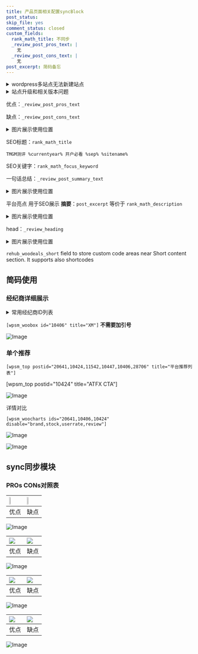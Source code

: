 ```yaml
---
title: 产品页面相关配置syncBlock
post_status: 
skip_file: yes
comment_status: closed
custom_fields:
  rank_math_title: 不同步
  _review_post_pros_text: |
    无
  _review_post_cons_text: |
    无
post_excerpt: 简码备忘
---
```

<details><summary>wordpress多站点无法新建站点</summary>

<li>和报错需要清理cookies一样的原因</li>
<li>wp-config.php里面<code>define( 'SUBDOMAIN_INSTALL', false );//子域名安装</code></li>
<li>新建子站点是用<code>define( 'SUBDOMAIN_INSTALL', true);//子域名安装</code> 完成以后，改成<code>false</code></li>
</details>

<details><summary>站点升级和相关版本问题</summary>

<p>wordpress：5.9.9
woocommerce：7.5.1
出现问题的地方：主题选项里面>><strong>Product layout >>compact style</strong></p>
<p>如何出现没有用过的字段 导致无法保存。先导出配置 然后进行修改，后面再次恢复即可。</p>
<p>出现部分字段无法显示时，需要返回默认布局后，对产品进行保存就好了。</p>
<p></p>
</details>

优点：`_review_post_pros_text`

缺点：`_review_post_cons_text`

<details><summary>图片展示使用位置</summary>

<img src="https://prod-files-secure.s3.us-west-2.amazonaws.com/39ed1227-6d7d-4570-be36-9ccd4a2c4241/f51d3d83-55d4-4bdf-9604-f37ec77ab556/Untitled.png?X-Amz-Algorithm=AWS4-HMAC-SHA256&X-Amz-Content-Sha256=UNSIGNED-PAYLOAD&X-Amz-Credential=ASIAZI2LB4664NSTEZL3%2F20250716%2Fus-west-2%2Fs3%2Faws4_request&X-Amz-Date=20250716T225520Z&X-Amz-Expires=3600&X-Amz-Security-Token=IQoJb3JpZ2luX2VjEE4aCXVzLXdlc3QtMiJHMEUCIQDYkpaNLPb20F%2FE95eXkS7QJcVygpLhcc5rCT2M9J0G4QIgVHKG%2BsbtMfn79r0GY%2BOX4g1aJZjryVmyBT8gRmnXs5oq%2FwMIZxAAGgw2Mzc0MjMxODM4MDUiDOJg5DBa2UoW%2BR%2Fj4yrcAxmdYlx4Elk9ScMeobYMz13cwGCSPSEGMgZykCTyPXfpROZieGycLa6kSEaIJdH3hjb%2BGNpAsW5eXaBVaM7J7I6zhn7JaFHN2qfjzCF%2FbnJrnu6kC1nzkSJaNFh83BgRSZdwnrlZ9tAOxgqpqLgqzE4iHTPqd%2FS0CuE1hWuC7gtucH4yd1bseUd0J%2Bp8JSZUZVu%2Bwhm0zivy2VvlNfkAv62sdytffMc4Pa3%2BXRutllAhpdtUSiRWCMX2BE4rTK%2BsSoBfRxHR7HZvERtSCwPoJURUhyNtrZYLX%2BXn5oCos64eDQKzBLMxpTROsT0aeAJLDRF6s0voDVi7E1IXWirdnXkzF6IRAoO347jnUHHp1URcn4BeIVp%2F4Wvku47xSNRS1Sh2JO6%2FtON8v2vPW6x70AyohyILRX3S4n4pTfmBo6oiljnlVYsknjUMYzU%2F6bAgS3YGI9zv9gcAAytWVlc%2FCiVuGPKhicuPEQXb2l0xBQKEqnRx%2Fuo5wvDHoV4C4Wj3H7Zz5OICv283sfGjLmRaPBzPEMDbjYyIn5%2FG8QkCAo7c9DYOr3lt6PVX%2FUhyNhxG4kqn7FvCVhEbX8Sy7Z9FoDKxi9yMOFkhsrslbUWOVrSVHeXRGbeSkfLEZwo2MMC34MMGOqUBRr%2FtPASrBd3RbNkhs7qT93zrB8ilz3D3Dw63Fc%2F4DrfJktKDbiIWbyWARiWD8ldH13%2F8F4KASKIZRGzTU2L0%2B7hdGD5sNwGa1oXY3kq3buUM8xdcduc1KVYWtArivt7XQqHC%2FUcnWTRbvAfb97dFxVFM3HBDWxAL4DmPendaI5vSwZ2b9ADde0JCWw6yjeWByT7fGapWmHj1%2BiURILKLYujKEfUV&X-Amz-Signature=2a24aaf5b67118e3eeddb95553c3f7f47c067e6271c7e4d40ebd742bb3455f62&X-Amz-SignedHeaders=host&x-amz-checksum-mode=ENABLED&x-id=GetObject" alt="Image">
</details>

SEO标题：`rank_math_title`

`TMGM测评 %currentyear% 开户必看 %sep% %sitename%`

SEO关键字：`rank_math_focus_keyword`

一句话总结：`_review_post_summary_text`

<details><summary>图片展示使用位置</summary>

<img src="https://prod-files-secure.s3.us-west-2.amazonaws.com/39ed1227-6d7d-4570-be36-9ccd4a2c4241/4b96a922-296c-4f4e-8630-d1c870cbce01/Untitled.png?X-Amz-Algorithm=AWS4-HMAC-SHA256&X-Amz-Content-Sha256=UNSIGNED-PAYLOAD&X-Amz-Credential=ASIAZI2LB466SEV3QPOH%2F20250716%2Fus-west-2%2Fs3%2Faws4_request&X-Amz-Date=20250716T225521Z&X-Amz-Expires=3600&X-Amz-Security-Token=IQoJb3JpZ2luX2VjEE4aCXVzLXdlc3QtMiJIMEYCIQC5xVsRK9x74368Vcj0Vxlwey%2BFhcEJ0ymokIGbz7JwWwIhAPJKl4i01BT9jweoFUIUz6%2BkruVUHNKa1kVtlZ4QNN6wKv8DCGcQABoMNjM3NDIzMTgzODA1IgzhzjAd8Qx2ZS5gJVsq3AMQ6reJDuKlxfvFTtcMj3%2B9QkgxaHBTk0EYzIcNQpXIft85iqLRjCbiDbNXGB3Wj0g7J9PmYP0oBf2VV7DMJmuPPH8ta0YjO8JDJ2fPh%2BWf5m6Ns%2BF2LCqKThvgj78a7vLSkOf2qVBjAB6mY1xGHBXoJrr9rt9cigqUWKmcsJ2H9Vsb55nR093kIlhfd5%2FicnAsy9Xn%2BkmTJ8COvVZNZmzwP4REKemiuhv9QajoTCmxtRmYks7eYgYfvd5XjQ737W3kifAjRep6ON9uOXzAp2nAv%2Bl4ILc5Z1p1JYOiSbmTKFILcNCLTthc2THyj%2BSR81CK9iUYDaT6db2o15km47xHhEWFqbd5CpWEO1sHEip4WSk90NWPrzc8S5Pi1XNmwdX4eqxF2eRTcI6s0e1%2FxIYCrW93z5dPSd9F1EcW3ITuNX7ucnYWgWjNnTQW3szqj64vNbbcL0uzLEXnexXaGDzwqF6188kBtchInq%2FfR1lD6sqo%2FNCNQ%2Bh4RHn8d3DhUZyLKUftxkbLF0cBAdZmDjp8el1Q7k9PLD4U4FvvVD8CI6XcH9XQ0YKcq4HmHXfovb0tpxBrHrAd83tP%2Fqm2OIlOHl7HxnySY04rsfB6VzTJkky3Koy7%2BHdP947L4TDwtuDDBjqkAfFTs%2FM44Vfa0XsNmjbRBUe%2B4tooZrm9NjcmzG%2Fngj7nOd7lpEIRMkM%2FIURy85yq6VoF5zS%2BBRQycMYjgbQmtFvnDGCq%2BCpwRWftEn%2B3nq9SayRcj1DtJko5iO3fltiImX73dvAsCeZ0yd%2FAe10cIuYauyavoz0ibFyJyycdDBBLD42T6WE4mVabTskDc%2Ba2Xg9E9ugXUjKXxYHDM8y28EEVFzFD&X-Amz-Signature=074fd28905137e52e8e450720d5ba8994f97daf7baac4923fdd87ee660de7438&X-Amz-SignedHeaders=host&x-amz-checksum-mode=ENABLED&x-id=GetObject" alt="Image">
</details>

平台亮点 用于SEO展示 **摘要**：`post_excerpt`  等价于 `rank_math_description`

<details><summary>图片展示使用位置</summary>

<img src="https://prod-files-secure.s3.us-west-2.amazonaws.com/39ed1227-6d7d-4570-be36-9ccd4a2c4241/1ee11f63-b60a-4dfe-a7a7-d58ff23b5d88/Untitled.png?X-Amz-Algorithm=AWS4-HMAC-SHA256&X-Amz-Content-Sha256=UNSIGNED-PAYLOAD&X-Amz-Credential=ASIAZI2LB466TK2JYVYA%2F20250716%2Fus-west-2%2Fs3%2Faws4_request&X-Amz-Date=20250716T225522Z&X-Amz-Expires=3600&X-Amz-Security-Token=IQoJb3JpZ2luX2VjEE4aCXVzLXdlc3QtMiJHMEUCIAJ5synMTEuRuLV%2Fc6HlO4Mf7O9N0IN8pza4%2BrdfPxxjAiEA8is7%2BqbML9bch3jBakr1UTaMzSE1SGYZz42gYn1O1A8q%2FwMIZxAAGgw2Mzc0MjMxODM4MDUiDAlsXYnazO9dkJuBJircA8Oq%2BMxsNGvHvTLDA%2F%2BBFSePBEi09L8J1vKFcEeIJAB8quDMjdY0mH9ehOu4D%2FJDKVzFSIG%2FWJmbXiicfarl%2F5E35RoEsvfzlff%2Bn1rBYO7P0YP3byy9mAXV5uo%2BJ7OX5dOl3YmkyBtql4hn88HF%2F6RKAKJNNZnall9rOcEaUbhoZTtOWpeNAMbd%2FzjGtJYTLjmQUn%2FC77fJKt%2FY4hRI33z1%2B07vzocG%2FDXKbDctkEsbEuyLcDPrSowBqT7Ldas3sUgXcHtjCwPgbvMWyP47FgcHZwBFNd%2Br72pXLSHqd80nvr3f1MPcETSxW4ZxHRvFnx%2FQcSyXWsryWVhq6HLLci%2BTOsx2kM6pdCagp%2FVxuQd486p%2FhagAKvoxaiaDOCMT%2FgbFK9AaWV25dHcipj7rqWkt8ZuFQgGe7WtzFPozil3hHCb2t8xnVpNHDw5Vt7oJvpNuXwRfG8XqnC4NcidZZrC%2BqMLM3RTyJ3nGbAiYFstp1ibS%2B3YPynAzDMxKYaih6XfnI4FUx1faq5Vrob2DXnJ5YlfkrNLFVwd0c13KDc2IxB6dd9zKqtDKD10hl2VYceivuwFp5TB1M8ps5GccPJQ3hJZGyMIC7GeM%2FV%2BAUmbZ2kSkYRFERxOf42nBMJS34MMGOqUBYEjU%2BTKn4POgZZIfgByMzm3Pqrs7vHVkvpMi3L4tRlJIUOBmWn8ivr2ofK8GyRM3FfTfpr7TGbU8yWjyVFosUrcDTcwpf62baCQZ%2BvpH22Bzc7HzHL7D8wA0XHkEbYlkc6G89v%2BLg0l4kNr99Rg9UV1mHuSi9ghvsAlxveZ29jmrjhLC9Ehrb%2BDHAYsY59LJtTTdwB0a6BoH0bgg8HrkEG%2FWD2D1&X-Amz-Signature=529097323ecaf8327478d665a2f12447ec452698cc9257753559e62eacb54585&X-Amz-SignedHeaders=host&x-amz-checksum-mode=ENABLED&x-id=GetObject" alt="Image">
<img src="https://prod-files-secure.s3.us-west-2.amazonaws.com/39ed1227-6d7d-4570-be36-9ccd4a2c4241/ad4118b5-78d8-4fbe-801e-3b29b5d99c01/Untitled.png?X-Amz-Algorithm=AWS4-HMAC-SHA256&X-Amz-Content-Sha256=UNSIGNED-PAYLOAD&X-Amz-Credential=ASIAZI2LB466TK2JYVYA%2F20250716%2Fus-west-2%2Fs3%2Faws4_request&X-Amz-Date=20250716T225522Z&X-Amz-Expires=3600&X-Amz-Security-Token=IQoJb3JpZ2luX2VjEE4aCXVzLXdlc3QtMiJHMEUCIAJ5synMTEuRuLV%2Fc6HlO4Mf7O9N0IN8pza4%2BrdfPxxjAiEA8is7%2BqbML9bch3jBakr1UTaMzSE1SGYZz42gYn1O1A8q%2FwMIZxAAGgw2Mzc0MjMxODM4MDUiDAlsXYnazO9dkJuBJircA8Oq%2BMxsNGvHvTLDA%2F%2BBFSePBEi09L8J1vKFcEeIJAB8quDMjdY0mH9ehOu4D%2FJDKVzFSIG%2FWJmbXiicfarl%2F5E35RoEsvfzlff%2Bn1rBYO7P0YP3byy9mAXV5uo%2BJ7OX5dOl3YmkyBtql4hn88HF%2F6RKAKJNNZnall9rOcEaUbhoZTtOWpeNAMbd%2FzjGtJYTLjmQUn%2FC77fJKt%2FY4hRI33z1%2B07vzocG%2FDXKbDctkEsbEuyLcDPrSowBqT7Ldas3sUgXcHtjCwPgbvMWyP47FgcHZwBFNd%2Br72pXLSHqd80nvr3f1MPcETSxW4ZxHRvFnx%2FQcSyXWsryWVhq6HLLci%2BTOsx2kM6pdCagp%2FVxuQd486p%2FhagAKvoxaiaDOCMT%2FgbFK9AaWV25dHcipj7rqWkt8ZuFQgGe7WtzFPozil3hHCb2t8xnVpNHDw5Vt7oJvpNuXwRfG8XqnC4NcidZZrC%2BqMLM3RTyJ3nGbAiYFstp1ibS%2B3YPynAzDMxKYaih6XfnI4FUx1faq5Vrob2DXnJ5YlfkrNLFVwd0c13KDc2IxB6dd9zKqtDKD10hl2VYceivuwFp5TB1M8ps5GccPJQ3hJZGyMIC7GeM%2FV%2BAUmbZ2kSkYRFERxOf42nBMJS34MMGOqUBYEjU%2BTKn4POgZZIfgByMzm3Pqrs7vHVkvpMi3L4tRlJIUOBmWn8ivr2ofK8GyRM3FfTfpr7TGbU8yWjyVFosUrcDTcwpf62baCQZ%2BvpH22Bzc7HzHL7D8wA0XHkEbYlkc6G89v%2BLg0l4kNr99Rg9UV1mHuSi9ghvsAlxveZ29jmrjhLC9Ehrb%2BDHAYsY59LJtTTdwB0a6BoH0bgg8HrkEG%2FWD2D1&X-Amz-Signature=32ac46e935338bf186ff86b5ebb9699ca7672cf95943fa6a17d4a76927d62f47&X-Amz-SignedHeaders=host&x-amz-checksum-mode=ENABLED&x-id=GetObject" alt="Image">
<img src="https://prod-files-secure.s3.us-west-2.amazonaws.com/39ed1227-6d7d-4570-be36-9ccd4a2c4241/a38cf7c9-a79c-4b64-9e94-13589fe0758b/Untitled.png?X-Amz-Algorithm=AWS4-HMAC-SHA256&X-Amz-Content-Sha256=UNSIGNED-PAYLOAD&X-Amz-Credential=ASIAZI2LB466TK2JYVYA%2F20250716%2Fus-west-2%2Fs3%2Faws4_request&X-Amz-Date=20250716T225522Z&X-Amz-Expires=3600&X-Amz-Security-Token=IQoJb3JpZ2luX2VjEE4aCXVzLXdlc3QtMiJHMEUCIAJ5synMTEuRuLV%2Fc6HlO4Mf7O9N0IN8pza4%2BrdfPxxjAiEA8is7%2BqbML9bch3jBakr1UTaMzSE1SGYZz42gYn1O1A8q%2FwMIZxAAGgw2Mzc0MjMxODM4MDUiDAlsXYnazO9dkJuBJircA8Oq%2BMxsNGvHvTLDA%2F%2BBFSePBEi09L8J1vKFcEeIJAB8quDMjdY0mH9ehOu4D%2FJDKVzFSIG%2FWJmbXiicfarl%2F5E35RoEsvfzlff%2Bn1rBYO7P0YP3byy9mAXV5uo%2BJ7OX5dOl3YmkyBtql4hn88HF%2F6RKAKJNNZnall9rOcEaUbhoZTtOWpeNAMbd%2FzjGtJYTLjmQUn%2FC77fJKt%2FY4hRI33z1%2B07vzocG%2FDXKbDctkEsbEuyLcDPrSowBqT7Ldas3sUgXcHtjCwPgbvMWyP47FgcHZwBFNd%2Br72pXLSHqd80nvr3f1MPcETSxW4ZxHRvFnx%2FQcSyXWsryWVhq6HLLci%2BTOsx2kM6pdCagp%2FVxuQd486p%2FhagAKvoxaiaDOCMT%2FgbFK9AaWV25dHcipj7rqWkt8ZuFQgGe7WtzFPozil3hHCb2t8xnVpNHDw5Vt7oJvpNuXwRfG8XqnC4NcidZZrC%2BqMLM3RTyJ3nGbAiYFstp1ibS%2B3YPynAzDMxKYaih6XfnI4FUx1faq5Vrob2DXnJ5YlfkrNLFVwd0c13KDc2IxB6dd9zKqtDKD10hl2VYceivuwFp5TB1M8ps5GccPJQ3hJZGyMIC7GeM%2FV%2BAUmbZ2kSkYRFERxOf42nBMJS34MMGOqUBYEjU%2BTKn4POgZZIfgByMzm3Pqrs7vHVkvpMi3L4tRlJIUOBmWn8ivr2ofK8GyRM3FfTfpr7TGbU8yWjyVFosUrcDTcwpf62baCQZ%2BvpH22Bzc7HzHL7D8wA0XHkEbYlkc6G89v%2BLg0l4kNr99Rg9UV1mHuSi9ghvsAlxveZ29jmrjhLC9Ehrb%2BDHAYsY59LJtTTdwB0a6BoH0bgg8HrkEG%2FWD2D1&X-Amz-Signature=87f5c8bc4b2315ff3f7887ffc5199bbdac8b09b1f30e276a43e0d6225e5f8f4e&X-Amz-SignedHeaders=host&x-amz-checksum-mode=ENABLED&x-id=GetObject" alt="Image">
<img src="https://prod-files-secure.s3.us-west-2.amazonaws.com/39ed1227-6d7d-4570-be36-9ccd4a2c4241/7da6fc1e-d2ac-42ae-8c75-cb5749aa18f6/Untitled.png?X-Amz-Algorithm=AWS4-HMAC-SHA256&X-Amz-Content-Sha256=UNSIGNED-PAYLOAD&X-Amz-Credential=ASIAZI2LB466TK2JYVYA%2F20250716%2Fus-west-2%2Fs3%2Faws4_request&X-Amz-Date=20250716T225522Z&X-Amz-Expires=3600&X-Amz-Security-Token=IQoJb3JpZ2luX2VjEE4aCXVzLXdlc3QtMiJHMEUCIAJ5synMTEuRuLV%2Fc6HlO4Mf7O9N0IN8pza4%2BrdfPxxjAiEA8is7%2BqbML9bch3jBakr1UTaMzSE1SGYZz42gYn1O1A8q%2FwMIZxAAGgw2Mzc0MjMxODM4MDUiDAlsXYnazO9dkJuBJircA8Oq%2BMxsNGvHvTLDA%2F%2BBFSePBEi09L8J1vKFcEeIJAB8quDMjdY0mH9ehOu4D%2FJDKVzFSIG%2FWJmbXiicfarl%2F5E35RoEsvfzlff%2Bn1rBYO7P0YP3byy9mAXV5uo%2BJ7OX5dOl3YmkyBtql4hn88HF%2F6RKAKJNNZnall9rOcEaUbhoZTtOWpeNAMbd%2FzjGtJYTLjmQUn%2FC77fJKt%2FY4hRI33z1%2B07vzocG%2FDXKbDctkEsbEuyLcDPrSowBqT7Ldas3sUgXcHtjCwPgbvMWyP47FgcHZwBFNd%2Br72pXLSHqd80nvr3f1MPcETSxW4ZxHRvFnx%2FQcSyXWsryWVhq6HLLci%2BTOsx2kM6pdCagp%2FVxuQd486p%2FhagAKvoxaiaDOCMT%2FgbFK9AaWV25dHcipj7rqWkt8ZuFQgGe7WtzFPozil3hHCb2t8xnVpNHDw5Vt7oJvpNuXwRfG8XqnC4NcidZZrC%2BqMLM3RTyJ3nGbAiYFstp1ibS%2B3YPynAzDMxKYaih6XfnI4FUx1faq5Vrob2DXnJ5YlfkrNLFVwd0c13KDc2IxB6dd9zKqtDKD10hl2VYceivuwFp5TB1M8ps5GccPJQ3hJZGyMIC7GeM%2FV%2BAUmbZ2kSkYRFERxOf42nBMJS34MMGOqUBYEjU%2BTKn4POgZZIfgByMzm3Pqrs7vHVkvpMi3L4tRlJIUOBmWn8ivr2ofK8GyRM3FfTfpr7TGbU8yWjyVFosUrcDTcwpf62baCQZ%2BvpH22Bzc7HzHL7D8wA0XHkEbYlkc6G89v%2BLg0l4kNr99Rg9UV1mHuSi9ghvsAlxveZ29jmrjhLC9Ehrb%2BDHAYsY59LJtTTdwB0a6BoH0bgg8HrkEG%2FWD2D1&X-Amz-Signature=2623a10b603b1c26bff834a38ac21ef84329721507f34c76ab71f489bf8f3bd5&X-Amz-SignedHeaders=host&x-amz-checksum-mode=ENABLED&x-id=GetObject" alt="Image">
<img src="https://prod-files-secure.s3.us-west-2.amazonaws.com/39ed1227-6d7d-4570-be36-9ccd4a2c4241/7e97f40a-eaee-47f5-b2f9-475f96808fa7/Untitled.png?X-Amz-Algorithm=AWS4-HMAC-SHA256&X-Amz-Content-Sha256=UNSIGNED-PAYLOAD&X-Amz-Credential=ASIAZI2LB466TK2JYVYA%2F20250716%2Fus-west-2%2Fs3%2Faws4_request&X-Amz-Date=20250716T225522Z&X-Amz-Expires=3600&X-Amz-Security-Token=IQoJb3JpZ2luX2VjEE4aCXVzLXdlc3QtMiJHMEUCIAJ5synMTEuRuLV%2Fc6HlO4Mf7O9N0IN8pza4%2BrdfPxxjAiEA8is7%2BqbML9bch3jBakr1UTaMzSE1SGYZz42gYn1O1A8q%2FwMIZxAAGgw2Mzc0MjMxODM4MDUiDAlsXYnazO9dkJuBJircA8Oq%2BMxsNGvHvTLDA%2F%2BBFSePBEi09L8J1vKFcEeIJAB8quDMjdY0mH9ehOu4D%2FJDKVzFSIG%2FWJmbXiicfarl%2F5E35RoEsvfzlff%2Bn1rBYO7P0YP3byy9mAXV5uo%2BJ7OX5dOl3YmkyBtql4hn88HF%2F6RKAKJNNZnall9rOcEaUbhoZTtOWpeNAMbd%2FzjGtJYTLjmQUn%2FC77fJKt%2FY4hRI33z1%2B07vzocG%2FDXKbDctkEsbEuyLcDPrSowBqT7Ldas3sUgXcHtjCwPgbvMWyP47FgcHZwBFNd%2Br72pXLSHqd80nvr3f1MPcETSxW4ZxHRvFnx%2FQcSyXWsryWVhq6HLLci%2BTOsx2kM6pdCagp%2FVxuQd486p%2FhagAKvoxaiaDOCMT%2FgbFK9AaWV25dHcipj7rqWkt8ZuFQgGe7WtzFPozil3hHCb2t8xnVpNHDw5Vt7oJvpNuXwRfG8XqnC4NcidZZrC%2BqMLM3RTyJ3nGbAiYFstp1ibS%2B3YPynAzDMxKYaih6XfnI4FUx1faq5Vrob2DXnJ5YlfkrNLFVwd0c13KDc2IxB6dd9zKqtDKD10hl2VYceivuwFp5TB1M8ps5GccPJQ3hJZGyMIC7GeM%2FV%2BAUmbZ2kSkYRFERxOf42nBMJS34MMGOqUBYEjU%2BTKn4POgZZIfgByMzm3Pqrs7vHVkvpMi3L4tRlJIUOBmWn8ivr2ofK8GyRM3FfTfpr7TGbU8yWjyVFosUrcDTcwpf62baCQZ%2BvpH22Bzc7HzHL7D8wA0XHkEbYlkc6G89v%2BLg0l4kNr99Rg9UV1mHuSi9ghvsAlxveZ29jmrjhLC9Ehrb%2BDHAYsY59LJtTTdwB0a6BoH0bgg8HrkEG%2FWD2D1&X-Amz-Signature=14b82b7fc18320d7329544cfa9bd8dacad7de9ba7594f46497d58317711f9c43&X-Amz-SignedHeaders=host&x-amz-checksum-mode=ENABLED&x-id=GetObject" alt="Image">
</details>

head：`_review_heading`

<details><summary>图片展示使用位置</summary>

<img src="https://prod-files-secure.s3.us-west-2.amazonaws.com/39ed1227-6d7d-4570-be36-9ccd4a2c4241/3a4650ad-9887-415c-889a-edd51fa54f27/Untitled.png?X-Amz-Algorithm=AWS4-HMAC-SHA256&X-Amz-Content-Sha256=UNSIGNED-PAYLOAD&X-Amz-Credential=ASIAZI2LB46625IGCV7M%2F20250716%2Fus-west-2%2Fs3%2Faws4_request&X-Amz-Date=20250716T225522Z&X-Amz-Expires=3600&X-Amz-Security-Token=IQoJb3JpZ2luX2VjEE4aCXVzLXdlc3QtMiJGMEQCIDcg2aC%2FmGm%2F4qAjyO9t89eV7xsnH6Y0OS7H3kz0ugayAiAVILiaJ%2BeskPRzzCNoOA8t8KGdzvzUlmFzqDEGi3BElCr%2FAwhnEAAaDDYzNzQyMzE4MzgwNSIMNzFjctiMj9tWpvqAKtwD2lA%2FgRRm6u%2BB%2BohH6jWiKLUkK5%2FWklggcDz9V5e%2FirP1k5z%2F5DRpOkpxoZEJRw4HQqKWpDFMOr3DmOAlvLDL6%2BwnOII73dg%2BbDMlE30pEVWuJOSQbT9pqKDqCCr%2FTN6e8CB3%2FHov%2BIXeo3%2FTfCOI2jDtmvVY1Ncks8NaudweI%2BLgkQGTSZmVEqXh5qGgmAiE91jck6I9ZbP0AzWsZKzzldqvBjuV%2Flc6JVXof2kSmkLeM14Te07YhLi8F7%2BhMgxGzLqUJRq7RfN2AWLKI8v5%2FPK2MEPSFjILPArn2scGFpFCpMECpvtSvRr9ymVqatiwfFY6bxEK60OJgj8xj188OGvVT%2F31MDg16osnGYcx1r4qVWif3fYDoiFgjbMDzv7P48al2b9mqcdPQp90ZwbMV8CJxQASTxh75fzxKQiGAKnYeCzfqC1F%2BqyhNdQunQhcwXCkKuZkLecVIltFjZ0IDKCA5WnLse2Y8N2aVJ9UC%2B4jhjFMcrSKTrq3L6fu9d%2FNhgc8gQm8JQZeNFayuo%2BvgrwNfLu28l38geCmgxHUpUfkWqg57Mrxh02mNcQeSGoKYqKngLOkaC244sfdvrENz6ZVdnS4R6jYj6mmaLlGPWlPqQdADRR3KE5HCEowoLfgwwY6pgGfJ%2BpFjlB3B53QQhYAsg8t3cZhWxNO85Z4VLcISc1XQ2O5vqxoBAuu43T9GUc%2F3bhkDL0wv%2Fp8FgP%2Fchou%2Bul9CvZem3hBO9rdljmwxBqh91wF8J%2FkL0K4yciv6%2FDl2iKVH67sjFfUXEmWTYYqodjf9CiwK8TZWSzrXZXOUSUWXlb8WBa18NUk%2FpoF6ukxuDCXgNwGKhzcE8EYpYjCxqVCfNIVxKrG&X-Amz-Signature=2991e9fa23da71ad0bd18282742442144f06dfa3301dc1d2dae3e261e375696a&X-Amz-SignedHeaders=host&x-amz-checksum-mode=ENABLED&x-id=GetObject" alt="Image">
</details>

`rehub_woodeals_short`	field to store custom code areas near Short content section. It supports also shortcodes



## 简码使用

### 经纪商详细展示

<details><summary>常用经纪商ID列表</summary>

<pre><code class="php">嘉盛 ===> 20641  [wpsm_woobox id="20641" title="嘉盛"]
易信easymarkets ===> 11542  [wpsm_woobox id="11542" title="易信easymarkets"]
ATFX外汇 ===> 10424  [wpsm_woobox id="10424" title="ATFX"]
XM ===> 10406  [wpsm_woobox id="10406" title="XM"]
TMGM ===> 29622  [wpsm_woobox id="29622" title="TMGM"]
HYCM ===> 10447  [wpsm_woobox id="10447" title="HYCM"]
fpmarkets澳福外汇 ===> 20639  [wpsm_woobox id="20639" title="fpmarkets澳福外汇"]</code></pre>
</details>

`[wpsm_woobox id="10406" title="XM"]` **不需要加引号**

![Image](https://prod-files-secure.s3.us-west-2.amazonaws.com/39ed1227-6d7d-4570-be36-9ccd4a2c4241/4f898f9d-0fa7-4e43-acd3-ac6bc7be575a/Untitled.png?X-Amz-Algorithm=AWS4-HMAC-SHA256&X-Amz-Content-Sha256=UNSIGNED-PAYLOAD&X-Amz-Credential=ASIAZI2LB466R6NPBXYR%2F20250716%2Fus-west-2%2Fs3%2Faws4_request&X-Amz-Date=20250716T225516Z&X-Amz-Expires=3600&X-Amz-Security-Token=IQoJb3JpZ2luX2VjEE4aCXVzLXdlc3QtMiJHMEUCIBb9ls6%2BXTTrlFg02o8qQ6osTdhC7BCGBJraKlvF7iVsAiEApu%2Fn3aSPDPSt7vusMrHKK7OdTqa3sjoRbYbp575snrkq%2FwMIZxAAGgw2Mzc0MjMxODM4MDUiDHQiKciMQ%2BSstPE5RSrcA29ZrR6WFZnx6DEdY2Sw9MseZIKd8whwF%2BgFf25d7cUOFpShkftl9GpbQx7TCBJ0uP5JjMzAycwFdDi5%2BkaUBoyY72DbcDJOIE%2Fgfe94GuNsA0bM4SrgUhURCoBlM29URGbKDagBzIhO4wXAsLAGn4vQEU3cQRpJoi9mbvyh9dcvLihffIXauhfSmCnpszbwVBp2pGkL17UB47nh0zYuNVekM6A5FdSOn%2BB5%2FDKVF6TR0HTlzFlMTFd64IQghVlpwsTBBsDepI7pF8c1UqhIBdfhceRs4payTTgG9%2Br%2FrXJS%2BKpic8nC18w54F%2FloZLtB7sEsiWNJpGh%2Fw2WcO0b%2FLZSrWS6ubPntc6vTuNcB%2Fn81nHScGEMiVp4bAasYTVa9qLLmFjzHeoOUQS9hawvCUHkNuARfY29mTzcwvmyfoitngzlXwujw4H3E7e5MMLoeIidiYdceoRqjeYNyZtf1R0ZxBIOH1otGPaIOH3B2DZDE9yZoC7nqJvWW3OrTSOs4hXPSHq0tTVat%2FJuea8az6UBFqDoo3oWK3ar5f0RNDDduDzQoWpSfEKKSfxcJIwHMl30f0cTQQzcBv89jj1jeVBWPhAUjuaI57BMYqEf7RruLi9yQnsAl3Ppb58mMMy34MMGOqUBalTdKHaZeDE6A7Z0Qr6HrIKCRK4Fn%2FVPdk40w4XGoTQ4Q7n6NBYsk3KyzHBHw6qnRik%2Bq3cXfykQ7CHWShYAWu9bMygkTDfH11Yn2Kfc2n70MHXwuP2r8E%2BXAZZhCz%2BlpjK9h6lqUBihL5ti5GQyZeeBFLanjB3j4%2FD6sy3LMr0p4EDc8IibCw4tM6QXTeExcGMTIx%2BXHK8I%2BeDEbvH39yyq7Wx4&X-Amz-Signature=1b9dd313c92aad6a84fbf6d7a03721b6b53049fa5e52a7ac6d4e5216f5a723af&X-Amz-SignedHeaders=host&x-amz-checksum-mode=ENABLED&x-id=GetObject)

### 单个推荐
`[wpsm_top postid="20641,10424,11542,10447,10406,28706" title="平台推荐列表"]`

[wpsm_top postid="10424" title="ATFX CTA"]

![Image](https://prod-files-secure.s3.us-west-2.amazonaws.com/39ed1227-6d7d-4570-be36-9ccd4a2c4241/5ac620dc-51a8-48b6-b55d-91f47299193c/Untitled.png?X-Amz-Algorithm=AWS4-HMAC-SHA256&X-Amz-Content-Sha256=UNSIGNED-PAYLOAD&X-Amz-Credential=ASIAZI2LB466R6NPBXYR%2F20250716%2Fus-west-2%2Fs3%2Faws4_request&X-Amz-Date=20250716T225516Z&X-Amz-Expires=3600&X-Amz-Security-Token=IQoJb3JpZ2luX2VjEE4aCXVzLXdlc3QtMiJHMEUCIBb9ls6%2BXTTrlFg02o8qQ6osTdhC7BCGBJraKlvF7iVsAiEApu%2Fn3aSPDPSt7vusMrHKK7OdTqa3sjoRbYbp575snrkq%2FwMIZxAAGgw2Mzc0MjMxODM4MDUiDHQiKciMQ%2BSstPE5RSrcA29ZrR6WFZnx6DEdY2Sw9MseZIKd8whwF%2BgFf25d7cUOFpShkftl9GpbQx7TCBJ0uP5JjMzAycwFdDi5%2BkaUBoyY72DbcDJOIE%2Fgfe94GuNsA0bM4SrgUhURCoBlM29URGbKDagBzIhO4wXAsLAGn4vQEU3cQRpJoi9mbvyh9dcvLihffIXauhfSmCnpszbwVBp2pGkL17UB47nh0zYuNVekM6A5FdSOn%2BB5%2FDKVF6TR0HTlzFlMTFd64IQghVlpwsTBBsDepI7pF8c1UqhIBdfhceRs4payTTgG9%2Br%2FrXJS%2BKpic8nC18w54F%2FloZLtB7sEsiWNJpGh%2Fw2WcO0b%2FLZSrWS6ubPntc6vTuNcB%2Fn81nHScGEMiVp4bAasYTVa9qLLmFjzHeoOUQS9hawvCUHkNuARfY29mTzcwvmyfoitngzlXwujw4H3E7e5MMLoeIidiYdceoRqjeYNyZtf1R0ZxBIOH1otGPaIOH3B2DZDE9yZoC7nqJvWW3OrTSOs4hXPSHq0tTVat%2FJuea8az6UBFqDoo3oWK3ar5f0RNDDduDzQoWpSfEKKSfxcJIwHMl30f0cTQQzcBv89jj1jeVBWPhAUjuaI57BMYqEf7RruLi9yQnsAl3Ppb58mMMy34MMGOqUBalTdKHaZeDE6A7Z0Qr6HrIKCRK4Fn%2FVPdk40w4XGoTQ4Q7n6NBYsk3KyzHBHw6qnRik%2Bq3cXfykQ7CHWShYAWu9bMygkTDfH11Yn2Kfc2n70MHXwuP2r8E%2BXAZZhCz%2BlpjK9h6lqUBihL5ti5GQyZeeBFLanjB3j4%2FD6sy3LMr0p4EDc8IibCw4tM6QXTeExcGMTIx%2BXHK8I%2BeDEbvH39yyq7Wx4&X-Amz-Signature=6c89813c9a011fe7518df11e37edb9c894086ba9b5b83a308ef56b3afec52799&X-Amz-SignedHeaders=host&x-amz-checksum-mode=ENABLED&x-id=GetObject)

详情对比

`[wpsm_woocharts ids="20641,10406,10424" disable="brand,stock,userrate,review"]`

![Image](https://prod-files-secure.s3.us-west-2.amazonaws.com/39ed1227-6d7d-4570-be36-9ccd4a2c4241/bf3ba45f-b9f3-4295-8aef-b4a495fd25f4/Untitled.png?X-Amz-Algorithm=AWS4-HMAC-SHA256&X-Amz-Content-Sha256=UNSIGNED-PAYLOAD&X-Amz-Credential=ASIAZI2LB466R6NPBXYR%2F20250716%2Fus-west-2%2Fs3%2Faws4_request&X-Amz-Date=20250716T225517Z&X-Amz-Expires=3600&X-Amz-Security-Token=IQoJb3JpZ2luX2VjEE4aCXVzLXdlc3QtMiJHMEUCIBb9ls6%2BXTTrlFg02o8qQ6osTdhC7BCGBJraKlvF7iVsAiEApu%2Fn3aSPDPSt7vusMrHKK7OdTqa3sjoRbYbp575snrkq%2FwMIZxAAGgw2Mzc0MjMxODM4MDUiDHQiKciMQ%2BSstPE5RSrcA29ZrR6WFZnx6DEdY2Sw9MseZIKd8whwF%2BgFf25d7cUOFpShkftl9GpbQx7TCBJ0uP5JjMzAycwFdDi5%2BkaUBoyY72DbcDJOIE%2Fgfe94GuNsA0bM4SrgUhURCoBlM29URGbKDagBzIhO4wXAsLAGn4vQEU3cQRpJoi9mbvyh9dcvLihffIXauhfSmCnpszbwVBp2pGkL17UB47nh0zYuNVekM6A5FdSOn%2BB5%2FDKVF6TR0HTlzFlMTFd64IQghVlpwsTBBsDepI7pF8c1UqhIBdfhceRs4payTTgG9%2Br%2FrXJS%2BKpic8nC18w54F%2FloZLtB7sEsiWNJpGh%2Fw2WcO0b%2FLZSrWS6ubPntc6vTuNcB%2Fn81nHScGEMiVp4bAasYTVa9qLLmFjzHeoOUQS9hawvCUHkNuARfY29mTzcwvmyfoitngzlXwujw4H3E7e5MMLoeIidiYdceoRqjeYNyZtf1R0ZxBIOH1otGPaIOH3B2DZDE9yZoC7nqJvWW3OrTSOs4hXPSHq0tTVat%2FJuea8az6UBFqDoo3oWK3ar5f0RNDDduDzQoWpSfEKKSfxcJIwHMl30f0cTQQzcBv89jj1jeVBWPhAUjuaI57BMYqEf7RruLi9yQnsAl3Ppb58mMMy34MMGOqUBalTdKHaZeDE6A7Z0Qr6HrIKCRK4Fn%2FVPdk40w4XGoTQ4Q7n6NBYsk3KyzHBHw6qnRik%2Bq3cXfykQ7CHWShYAWu9bMygkTDfH11Yn2Kfc2n70MHXwuP2r8E%2BXAZZhCz%2BlpjK9h6lqUBihL5ti5GQyZeeBFLanjB3j4%2FD6sy3LMr0p4EDc8IibCw4tM6QXTeExcGMTIx%2BXHK8I%2BeDEbvH39yyq7Wx4&X-Amz-Signature=ceebdae7987ec205b9b9a75c29f984589e1c98bdbd16e97ecc9a54127e19948c&X-Amz-SignedHeaders=host&x-amz-checksum-mode=ENABLED&x-id=GetObject)

![Image](https://prod-files-secure.s3.us-west-2.amazonaws.com/39ed1227-6d7d-4570-be36-9ccd4a2c4241/30bc56ef-f383-4b48-9768-2ebc9e436ec0/Untitled.png?X-Amz-Algorithm=AWS4-HMAC-SHA256&X-Amz-Content-Sha256=UNSIGNED-PAYLOAD&X-Amz-Credential=ASIAZI2LB466R6NPBXYR%2F20250716%2Fus-west-2%2Fs3%2Faws4_request&X-Amz-Date=20250716T225517Z&X-Amz-Expires=3600&X-Amz-Security-Token=IQoJb3JpZ2luX2VjEE4aCXVzLXdlc3QtMiJHMEUCIBb9ls6%2BXTTrlFg02o8qQ6osTdhC7BCGBJraKlvF7iVsAiEApu%2Fn3aSPDPSt7vusMrHKK7OdTqa3sjoRbYbp575snrkq%2FwMIZxAAGgw2Mzc0MjMxODM4MDUiDHQiKciMQ%2BSstPE5RSrcA29ZrR6WFZnx6DEdY2Sw9MseZIKd8whwF%2BgFf25d7cUOFpShkftl9GpbQx7TCBJ0uP5JjMzAycwFdDi5%2BkaUBoyY72DbcDJOIE%2Fgfe94GuNsA0bM4SrgUhURCoBlM29URGbKDagBzIhO4wXAsLAGn4vQEU3cQRpJoi9mbvyh9dcvLihffIXauhfSmCnpszbwVBp2pGkL17UB47nh0zYuNVekM6A5FdSOn%2BB5%2FDKVF6TR0HTlzFlMTFd64IQghVlpwsTBBsDepI7pF8c1UqhIBdfhceRs4payTTgG9%2Br%2FrXJS%2BKpic8nC18w54F%2FloZLtB7sEsiWNJpGh%2Fw2WcO0b%2FLZSrWS6ubPntc6vTuNcB%2Fn81nHScGEMiVp4bAasYTVa9qLLmFjzHeoOUQS9hawvCUHkNuARfY29mTzcwvmyfoitngzlXwujw4H3E7e5MMLoeIidiYdceoRqjeYNyZtf1R0ZxBIOH1otGPaIOH3B2DZDE9yZoC7nqJvWW3OrTSOs4hXPSHq0tTVat%2FJuea8az6UBFqDoo3oWK3ar5f0RNDDduDzQoWpSfEKKSfxcJIwHMl30f0cTQQzcBv89jj1jeVBWPhAUjuaI57BMYqEf7RruLi9yQnsAl3Ppb58mMMy34MMGOqUBalTdKHaZeDE6A7Z0Qr6HrIKCRK4Fn%2FVPdk40w4XGoTQ4Q7n6NBYsk3KyzHBHw6qnRik%2Bq3cXfykQ7CHWShYAWu9bMygkTDfH11Yn2Kfc2n70MHXwuP2r8E%2BXAZZhCz%2BlpjK9h6lqUBihL5ti5GQyZeeBFLanjB3j4%2FD6sy3LMr0p4EDc8IibCw4tM6QXTeExcGMTIx%2BXHK8I%2BeDEbvH39yyq7Wx4&X-Amz-Signature=82d752f6cae19b8748ab48c1b10cce3c211ade0a23f38448934301c34b0afd3f&X-Amz-SignedHeaders=host&x-amz-checksum-mode=ENABLED&x-id=GetObject)

## sync同步模块

### PROs CONs对照表

| <img src="https://cdn.ifttt.fun/gh/jarlin8/OSS@main/icons/customize/pros.svg" height="auto" width="37.3%"> | <img src="https://cdn.ifttt.fun/gh/jarlin8/OSS@main/icons/customize/cons.svg" height="auto" width="28.8%"> |
| :--- | :--- |
| 优点 | 缺点 |

![Image](https://prod-files-secure.s3.us-west-2.amazonaws.com/39ed1227-6d7d-4570-be36-9ccd4a2c4241/8742b755-dfb5-4004-9a5f-d6e561664bd8/Untitled.png?X-Amz-Algorithm=AWS4-HMAC-SHA256&X-Amz-Content-Sha256=UNSIGNED-PAYLOAD&X-Amz-Credential=ASIAZI2LB466R6NPBXYR%2F20250716%2Fus-west-2%2Fs3%2Faws4_request&X-Amz-Date=20250716T225517Z&X-Amz-Expires=3600&X-Amz-Security-Token=IQoJb3JpZ2luX2VjEE4aCXVzLXdlc3QtMiJHMEUCIBb9ls6%2BXTTrlFg02o8qQ6osTdhC7BCGBJraKlvF7iVsAiEApu%2Fn3aSPDPSt7vusMrHKK7OdTqa3sjoRbYbp575snrkq%2FwMIZxAAGgw2Mzc0MjMxODM4MDUiDHQiKciMQ%2BSstPE5RSrcA29ZrR6WFZnx6DEdY2Sw9MseZIKd8whwF%2BgFf25d7cUOFpShkftl9GpbQx7TCBJ0uP5JjMzAycwFdDi5%2BkaUBoyY72DbcDJOIE%2Fgfe94GuNsA0bM4SrgUhURCoBlM29URGbKDagBzIhO4wXAsLAGn4vQEU3cQRpJoi9mbvyh9dcvLihffIXauhfSmCnpszbwVBp2pGkL17UB47nh0zYuNVekM6A5FdSOn%2BB5%2FDKVF6TR0HTlzFlMTFd64IQghVlpwsTBBsDepI7pF8c1UqhIBdfhceRs4payTTgG9%2Br%2FrXJS%2BKpic8nC18w54F%2FloZLtB7sEsiWNJpGh%2Fw2WcO0b%2FLZSrWS6ubPntc6vTuNcB%2Fn81nHScGEMiVp4bAasYTVa9qLLmFjzHeoOUQS9hawvCUHkNuARfY29mTzcwvmyfoitngzlXwujw4H3E7e5MMLoeIidiYdceoRqjeYNyZtf1R0ZxBIOH1otGPaIOH3B2DZDE9yZoC7nqJvWW3OrTSOs4hXPSHq0tTVat%2FJuea8az6UBFqDoo3oWK3ar5f0RNDDduDzQoWpSfEKKSfxcJIwHMl30f0cTQQzcBv89jj1jeVBWPhAUjuaI57BMYqEf7RruLi9yQnsAl3Ppb58mMMy34MMGOqUBalTdKHaZeDE6A7Z0Qr6HrIKCRK4Fn%2FVPdk40w4XGoTQ4Q7n6NBYsk3KyzHBHw6qnRik%2Bq3cXfykQ7CHWShYAWu9bMygkTDfH11Yn2Kfc2n70MHXwuP2r8E%2BXAZZhCz%2BlpjK9h6lqUBihL5ti5GQyZeeBFLanjB3j4%2FD6sy3LMr0p4EDc8IibCw4tM6QXTeExcGMTIx%2BXHK8I%2BeDEbvH39yyq7Wx4&X-Amz-Signature=a3cd5cc94e396de79033070be9126222f5f7f682c8c113860c3a4ef958ce6a2d&X-Amz-SignedHeaders=host&x-amz-checksum-mode=ENABLED&x-id=GetObject)

| <img src="https://cdn.ifttt.fun/gh/jarlin8/OSS@main/icons/customize/pros1.svg" height="auto"> | <img src="https://cdn.ifttt.fun/gh/jarlin8/OSS@main/icons/customize/cons1.svg" height="auto"> |
| :--- | :--- |
| 优点 | 缺点 |

![Image](https://prod-files-secure.s3.us-west-2.amazonaws.com/39ed1227-6d7d-4570-be36-9ccd4a2c4241/806358f8-c9c4-4e17-bb35-c6c76a5397a5/Untitled.png?X-Amz-Algorithm=AWS4-HMAC-SHA256&X-Amz-Content-Sha256=UNSIGNED-PAYLOAD&X-Amz-Credential=ASIAZI2LB466R6NPBXYR%2F20250716%2Fus-west-2%2Fs3%2Faws4_request&X-Amz-Date=20250716T225517Z&X-Amz-Expires=3600&X-Amz-Security-Token=IQoJb3JpZ2luX2VjEE4aCXVzLXdlc3QtMiJHMEUCIBb9ls6%2BXTTrlFg02o8qQ6osTdhC7BCGBJraKlvF7iVsAiEApu%2Fn3aSPDPSt7vusMrHKK7OdTqa3sjoRbYbp575snrkq%2FwMIZxAAGgw2Mzc0MjMxODM4MDUiDHQiKciMQ%2BSstPE5RSrcA29ZrR6WFZnx6DEdY2Sw9MseZIKd8whwF%2BgFf25d7cUOFpShkftl9GpbQx7TCBJ0uP5JjMzAycwFdDi5%2BkaUBoyY72DbcDJOIE%2Fgfe94GuNsA0bM4SrgUhURCoBlM29URGbKDagBzIhO4wXAsLAGn4vQEU3cQRpJoi9mbvyh9dcvLihffIXauhfSmCnpszbwVBp2pGkL17UB47nh0zYuNVekM6A5FdSOn%2BB5%2FDKVF6TR0HTlzFlMTFd64IQghVlpwsTBBsDepI7pF8c1UqhIBdfhceRs4payTTgG9%2Br%2FrXJS%2BKpic8nC18w54F%2FloZLtB7sEsiWNJpGh%2Fw2WcO0b%2FLZSrWS6ubPntc6vTuNcB%2Fn81nHScGEMiVp4bAasYTVa9qLLmFjzHeoOUQS9hawvCUHkNuARfY29mTzcwvmyfoitngzlXwujw4H3E7e5MMLoeIidiYdceoRqjeYNyZtf1R0ZxBIOH1otGPaIOH3B2DZDE9yZoC7nqJvWW3OrTSOs4hXPSHq0tTVat%2FJuea8az6UBFqDoo3oWK3ar5f0RNDDduDzQoWpSfEKKSfxcJIwHMl30f0cTQQzcBv89jj1jeVBWPhAUjuaI57BMYqEf7RruLi9yQnsAl3Ppb58mMMy34MMGOqUBalTdKHaZeDE6A7Z0Qr6HrIKCRK4Fn%2FVPdk40w4XGoTQ4Q7n6NBYsk3KyzHBHw6qnRik%2Bq3cXfykQ7CHWShYAWu9bMygkTDfH11Yn2Kfc2n70MHXwuP2r8E%2BXAZZhCz%2BlpjK9h6lqUBihL5ti5GQyZeeBFLanjB3j4%2FD6sy3LMr0p4EDc8IibCw4tM6QXTeExcGMTIx%2BXHK8I%2BeDEbvH39yyq7Wx4&X-Amz-Signature=1156294c2ba863160bbc9cae1c777779453fb3a531277f312b359e84213daa28&X-Amz-SignedHeaders=host&x-amz-checksum-mode=ENABLED&x-id=GetObject)

| <img src="https://cdn.ifttt.fun/gh/jarlin8/OSS@main/icons/customize/pros2.svg" height="auto"> | <img src="https://cdn.ifttt.fun/gh/jarlin8/OSS@main/icons/customize/cons2.svg" height="auto"> |
| :--- | :--- |
| 优点 | 缺点 |

![Image](https://prod-files-secure.s3.us-west-2.amazonaws.com/39ed1227-6d7d-4570-be36-9ccd4a2c4241/a9245ec9-70dd-4005-b534-0d54315fc5f3/Untitled.png?X-Amz-Algorithm=AWS4-HMAC-SHA256&X-Amz-Content-Sha256=UNSIGNED-PAYLOAD&X-Amz-Credential=ASIAZI2LB466R6NPBXYR%2F20250716%2Fus-west-2%2Fs3%2Faws4_request&X-Amz-Date=20250716T225517Z&X-Amz-Expires=3600&X-Amz-Security-Token=IQoJb3JpZ2luX2VjEE4aCXVzLXdlc3QtMiJHMEUCIBb9ls6%2BXTTrlFg02o8qQ6osTdhC7BCGBJraKlvF7iVsAiEApu%2Fn3aSPDPSt7vusMrHKK7OdTqa3sjoRbYbp575snrkq%2FwMIZxAAGgw2Mzc0MjMxODM4MDUiDHQiKciMQ%2BSstPE5RSrcA29ZrR6WFZnx6DEdY2Sw9MseZIKd8whwF%2BgFf25d7cUOFpShkftl9GpbQx7TCBJ0uP5JjMzAycwFdDi5%2BkaUBoyY72DbcDJOIE%2Fgfe94GuNsA0bM4SrgUhURCoBlM29URGbKDagBzIhO4wXAsLAGn4vQEU3cQRpJoi9mbvyh9dcvLihffIXauhfSmCnpszbwVBp2pGkL17UB47nh0zYuNVekM6A5FdSOn%2BB5%2FDKVF6TR0HTlzFlMTFd64IQghVlpwsTBBsDepI7pF8c1UqhIBdfhceRs4payTTgG9%2Br%2FrXJS%2BKpic8nC18w54F%2FloZLtB7sEsiWNJpGh%2Fw2WcO0b%2FLZSrWS6ubPntc6vTuNcB%2Fn81nHScGEMiVp4bAasYTVa9qLLmFjzHeoOUQS9hawvCUHkNuARfY29mTzcwvmyfoitngzlXwujw4H3E7e5MMLoeIidiYdceoRqjeYNyZtf1R0ZxBIOH1otGPaIOH3B2DZDE9yZoC7nqJvWW3OrTSOs4hXPSHq0tTVat%2FJuea8az6UBFqDoo3oWK3ar5f0RNDDduDzQoWpSfEKKSfxcJIwHMl30f0cTQQzcBv89jj1jeVBWPhAUjuaI57BMYqEf7RruLi9yQnsAl3Ppb58mMMy34MMGOqUBalTdKHaZeDE6A7Z0Qr6HrIKCRK4Fn%2FVPdk40w4XGoTQ4Q7n6NBYsk3KyzHBHw6qnRik%2Bq3cXfykQ7CHWShYAWu9bMygkTDfH11Yn2Kfc2n70MHXwuP2r8E%2BXAZZhCz%2BlpjK9h6lqUBihL5ti5GQyZeeBFLanjB3j4%2FD6sy3LMr0p4EDc8IibCw4tM6QXTeExcGMTIx%2BXHK8I%2BeDEbvH39yyq7Wx4&X-Amz-Signature=4e7a27ddcb694fd6fd06e7d5a07c3cb718192e532de00815a89183adda664692&X-Amz-SignedHeaders=host&x-amz-checksum-mode=ENABLED&x-id=GetObject)

| <img src="https://cdn.ifttt.fun/gh/jarlin8/OSS@main/icons/customize/pros3.svg" height="auto"> | <img src="https://cdn.ifttt.fun/gh/jarlin8/OSS@main/icons/customize/cons3.svg" height="auto"> |
| :--- | :--- |
| 优点 | 缺点 |

![Image](https://prod-files-secure.s3.us-west-2.amazonaws.com/39ed1227-6d7d-4570-be36-9ccd4a2c4241/e1e580a2-2e5c-4780-9ff4-19c318fc2284/Untitled.png?X-Amz-Algorithm=AWS4-HMAC-SHA256&X-Amz-Content-Sha256=UNSIGNED-PAYLOAD&X-Amz-Credential=ASIAZI2LB466R6NPBXYR%2F20250716%2Fus-west-2%2Fs3%2Faws4_request&X-Amz-Date=20250716T225517Z&X-Amz-Expires=3600&X-Amz-Security-Token=IQoJb3JpZ2luX2VjEE4aCXVzLXdlc3QtMiJHMEUCIBb9ls6%2BXTTrlFg02o8qQ6osTdhC7BCGBJraKlvF7iVsAiEApu%2Fn3aSPDPSt7vusMrHKK7OdTqa3sjoRbYbp575snrkq%2FwMIZxAAGgw2Mzc0MjMxODM4MDUiDHQiKciMQ%2BSstPE5RSrcA29ZrR6WFZnx6DEdY2Sw9MseZIKd8whwF%2BgFf25d7cUOFpShkftl9GpbQx7TCBJ0uP5JjMzAycwFdDi5%2BkaUBoyY72DbcDJOIE%2Fgfe94GuNsA0bM4SrgUhURCoBlM29URGbKDagBzIhO4wXAsLAGn4vQEU3cQRpJoi9mbvyh9dcvLihffIXauhfSmCnpszbwVBp2pGkL17UB47nh0zYuNVekM6A5FdSOn%2BB5%2FDKVF6TR0HTlzFlMTFd64IQghVlpwsTBBsDepI7pF8c1UqhIBdfhceRs4payTTgG9%2Br%2FrXJS%2BKpic8nC18w54F%2FloZLtB7sEsiWNJpGh%2Fw2WcO0b%2FLZSrWS6ubPntc6vTuNcB%2Fn81nHScGEMiVp4bAasYTVa9qLLmFjzHeoOUQS9hawvCUHkNuARfY29mTzcwvmyfoitngzlXwujw4H3E7e5MMLoeIidiYdceoRqjeYNyZtf1R0ZxBIOH1otGPaIOH3B2DZDE9yZoC7nqJvWW3OrTSOs4hXPSHq0tTVat%2FJuea8az6UBFqDoo3oWK3ar5f0RNDDduDzQoWpSfEKKSfxcJIwHMl30f0cTQQzcBv89jj1jeVBWPhAUjuaI57BMYqEf7RruLi9yQnsAl3Ppb58mMMy34MMGOqUBalTdKHaZeDE6A7Z0Qr6HrIKCRK4Fn%2FVPdk40w4XGoTQ4Q7n6NBYsk3KyzHBHw6qnRik%2Bq3cXfykQ7CHWShYAWu9bMygkTDfH11Yn2Kfc2n70MHXwuP2r8E%2BXAZZhCz%2BlpjK9h6lqUBihL5ti5GQyZeeBFLanjB3j4%2FD6sy3LMr0p4EDc8IibCw4tM6QXTeExcGMTIx%2BXHK8I%2BeDEbvH39yyq7Wx4&X-Amz-Signature=b0f3e9a65d9bdc5c7b6e214bafe047d1b401067e8aa8ebc67aed1fdaf4c204ec&X-Amz-SignedHeaders=host&x-amz-checksum-mode=ENABLED&x-id=GetObject)